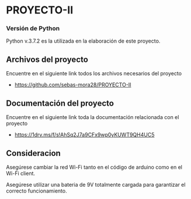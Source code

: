 # PROYECTO-II


### Versión de Python

Python v.3.7.2 es la utilizada en la elaboración de este proyecto.


## Archivos del proyecto 
 
 Encuentre en el siguiente link todos los archivos necesarios del proyecto
 
 * https://github.com/sebas-mora28/PROYECTO-II

## Documentación del proyecto

Encuentre en el siguiente link toda la documentación relacionada con el proyecto

* https://1drv.ms/f/s!AhSq2J7a9CFx9wp0yKUWT9QH4UC5


## Consideracion

Asegúrese cambiar la red Wi-Fi tanto en el código de arduino como en el Wi-Fi client. 

Asegúrese utilizar una bateria de 9V totalmente cargada para garantizar el correcto funcionamiento. 

